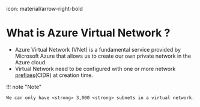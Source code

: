 icon: material/arrow-right-bold
<!-- icon: material/folder-network-outline -->
# What is Azure Virtual Network ?

- Azure Virtual Network (VNet) is a fundamental service provided by Microsoft Azure that allows us to create our own private network in the Azure cloud.
- Virtual Network need to be configured with one or more network <abbr title="Refers to the portion of an IP address that define Network Segment">prefixes</abbr>(CIDR) at creation time.





!!! note "Note"

    We can only have <strong> 3,000 <strong> subnets in a virtual network.














<!-- !!! pied-piper "Intro Note for VPC"

    Hello Everyone, thank you for Visiting my site!!! -->
